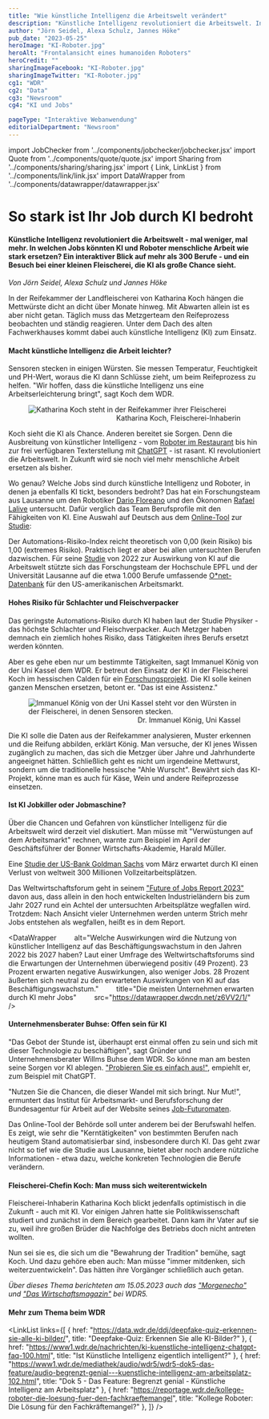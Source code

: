 ```yaml
---
title: "Wie künstliche Intelligenz die Arbeitswelt verändert"
description: "Künstliche Intelligenz revolutioniert die Arbeitswelt. In welchen Jobs könnten KI und Roboter menschliche Arbeit wie stark ersetzen? Ein interaktiver Blick auf mehr als 300 Berufe."
author: "Jörn Seidel, Alexa Schulz, Jannes Höke"
pub_date: "2023-05-25"
heroImage: "KI-Roboter.jpg"
heroAlt: "Frontalansicht eines humanoiden Roboters"
heroCredit: ""
sharingImageFacebook: "KI-Roboter.jpg"
sharingImageTwitter: "KI-Roboter.jpg"
cg1: "WDR"
cg2: "Data"
cg3: "Newsroom"
cg4: "KI und Jobs"

pageType: "Interaktive Webanwendung"
editorialDepartment: "Newsroom"
---
```


import JobChecker from '../components/jobchecker/jobchecker.jsx'
import Quote from '../components/quote/quote.jsx'
import Sharing from '../components/sharing/sharing.jsx'
import { Link, LinkList } from '../components/link/link.jsx'
import DataWrapper from '../components/datawrapper/datawrapper.jsx'

# So stark ist Ihr Job durch KI bedroht
#### Künstliche Intelligenz revolutioniert die Arbeitswelt - mal weniger, mal mehr. In welchen Jobs könnten KI und Roboter menschliche Arbeit wie stark ersetzen? Ein interaktiver Blick auf mehr als 300 Berufe - und ein Besuch bei einer kleinen Fleischerei, die KI als große Chance sieht.

<i>Von Jörn Seidel, Alexa Schulz und Jannes Höke</i>

In der Reifekammer der Landfleischerei von Katharina Koch hängen die Mettwürste dicht an dicht über Monate hinweg. Mit Abwarten allein ist es aber nicht getan. Täglich muss das Metzgerteam den Reifeprozess beobachten und ständig reagieren. Unter dem Dach des alten Fachwerkhauses kommt dabei auch künstliche Intelligenz (KI) zum Einsatz.

#### Macht künstliche Intelligenz die Arbeit leichter?

Sensoren stecken in einigen Würsten. Sie messen Temperatur, Feuchtigkeit und PH-Wert, woraus die KI dann Schlüsse zieht, um beim Reifeprozess zu helfen. "Wir hoffen, dass die künstliche Intelligenz uns eine Arbeitserleichterung bringt", sagt Koch dem WDR.

<figure role="group"><img src="Katharina_Koch.jpg" alt="Katharina Koch steht in der Reifekammer ihrer Fleischerei" /><figcaption style="text-align: end;">Katharina Koch, Fleischerei-Inhaberin</figcaption></figure>

Koch sieht die KI als Chance. Anderen bereitet sie Sorgen. Denn die Ausbreitung von künstlicher Intelligenz - vom [Roboter im Restaurant](https://reportage.wdr.de/kollege-roboter-die-loesung-fuer-den-fachkraeftemangel) bis hin zur frei verfügbaren Texterstellung mit [ChatGPT](https://www.quarks.de/podcast/quarks-daily-spezial-folge-88-was-koennen-chatbots-wie-chatgpt-wirklich-und-was-nicht/) - ist rasant. KI revolutioniert die Arbeitswelt. In Zukunft wird sie noch viel mehr menschliche Arbeit ersetzen als bisher.

Wo genau? Welche Jobs sind durch künstliche Intelligenz und Roboter, in denen ja ebenfalls KI tickt, besonders bedroht? Das hat ein Forschungsteam aus Lausanne um den Robotiker [Dario Floreano](https://people.epfl.ch/dario.floreano) und den Ökonomen [Rafael Lalive](https://wp.unil.ch/hecimpact/people/rafael-lalive/) untersucht. Dafür verglich das Team Berufsprofile mit den Fähigkeiten von KI. Eine Auswahl auf Deutsch aus dem [Online-Tool](http://lis2.epfl.ch/resiliencetorobots/) zur [Studie](https://www.science.org/doi/10.1126/scirobotics.abg5561):

<JobChecker>

Der Automations-Risiko-Index reicht theoretisch von 0,00 (kein Risiko) bis 1,00 (extremes Risiko). Praktisch liegt er aber bei allen untersuchten Berufen dazwischen. Für seine [Studie](https://www.science.org/doi/10.1126/scirobotics.abg5561) von 2022 zur Auswirkung von KI auf die Arbeitswelt stützte sich das Forschungsteam der Hochschule EPFL und der Universität Lausanne auf die etwa 1.000 Berufe umfassende [O*net-Datenbank](https://www.onetcenter.org/database.html) für den US-amerikanischen Arbeitsmarkt.

</JobChecker>

#### Hohes Risiko für Schlachter und Fleischverpacker

Das geringste Automations-Risiko durch KI haben laut der Studie Physiker - das höchste Schlachter und Fleischverpacker. Auch Metzger haben demnach ein ziemlich hohes Risiko, dass Tätigkeiten ihres Berufs ersetzt werden könnten.

Aber es gehe eben nur um bestimmte Tätigkeiten, sagt Immanuel König von der Uni Kassel dem WDR. Er betreut den Einsatz der KI in der Fleischerei Koch im hessischen Calden für ein [Forschungsprojekt](https://www.uni-kassel.de/uni/aktuelles/meldung/2022/11/23/kuenstliche-intelligenz-fuer-ahle-wurst-herstellung?cHash=58245447f47d03cdd4938249fe7e9fad). Die KI solle keinen ganzen Menschen ersetzen, betont er. "Das ist eine Assistenz."

<figure role="group"><img src="Immanuel_Koenig.jpg" alt="Immanuel König von der Uni Kassel steht vor den Würsten in der Fleischerei, in denen Sensoren stecken." /><figcaption style="text-align: end;">Dr. Immanuel König, Uni Kassel</figcaption></figure>

Die KI solle die Daten aus der Reifekammer analysieren, Muster erkennen und die Reifung abbilden, erklärt König. Man versuche, der KI jenes Wissen zugänglich zu machen, das sich die Metzger über Jahre und Jahrhunderte angeeignet hätten. Schließlich geht es nicht um irgendeine Mettwurst, sondern um die traditionelle hessische "Ahle Wurscht". Bewährt sich das KI-Projekt, könne man es auch für Käse, Wein und andere Reifeprozesse einsetzen.

#### Ist KI Jobkiller oder Jobmaschine?

Über die Chancen und Gefahren von künstlicher Intelligenz für die Arbeitswelt wird derzeit viel diskutiert. Man müsse mit "Verwüstungen auf dem Arbeitsmarkt" rechnen, warnte zum Beispiel im April der Geschäftsführer der Bonner Wirtschafts-Akademie, Harald Müller.

Eine [Studie der US-Bank Goldman Sachs](https://www.key4biz.it/wp-content/uploads/2023/03/Global-Economics-Analyst_-The-Potentially-Large-Effects-of-Artificial-Intelligence-on-Economic-Growth-Briggs_Kodnani.pdf) vom März erwartet durch KI einen Verlust von weltweit 300 Millionen Vollzeitarbeitsplätzen.

Das Weltwirtschaftsforum geht in seinem ["Future of Jobs Report 2023"](https://www.weforum.org/reports/the-future-of-jobs-report-2023) davon aus, dass allein in den hoch entwickelten Industrieländern bis zum Jahr 2027 rund ein Achtel der untersuchten Arbeitsplätze wegfallen wird. Trotzdem: Nach Ansicht vieler Unternehmen werden unterm Strich mehr Jobs entstehen als wegfallen, heißt es in dem Report.

<DataWrapper
        alt="Welche Auswirkungen wird die Nutzung von künstlicher Intelligenz auf das Beschäftigungswachstum in den Jahren 2022 bis 2027 haben? Laut einer Umfrage des Weltwirtschaftsforums sind die Erwartungen der Unternehmen überwiegend positiv (49 Prozent). 23 Prozent erwarten negative Auswirkungen, also weniger Jobs. 28 Prozent äußerten sich neutral zu den erwarteten Auswirkungen von KI auf das Beschäftigungswachstum."
        title="Die meisten Unternehmen erwarten durch KI mehr Jobs"
        src="https://datawrapper.dwcdn.net/z6VV2/1/"
    />

#### Unternehmensberater Buhse: Offen sein für KI

"Das Gebot der Stunde ist, überhaupt erst einmal offen zu sein und sich mit dieser Technologie zu beschäftigen", sagt Gründer und Unternehmensberater Willms Buhse dem WDR. So könne man am besten seine Sorgen vor KI ablegen. ["Probieren Sie es einfach aus!"](https://www1.wdr.de/mediathek/audio/wdr5/wdr5-morgenecho-interview/audio-kuenstliche-intelligenz-im-job-probierts-aus-100.html), empiehlt er, zum Beispiel mit ChatGPT.

"Nutzen Sie die Chancen, die dieser Wandel mit sich bringt. Nur Mut!", ermuntert das Institut für Arbeitsmarkt- und Berufsforschung der Bundesagentur für Arbeit auf der Website seines [Job-Futuromaten](https://job-futuromat.iab.de/).

Das Online-Tool der Behörde soll unter anderem bei der Berufswahl helfen. Es zeigt, wie sehr die "Kerntätigkeiten" von bestimmten Berufen nach heutigem Stand automatisierbar sind, insbesondere durch KI. Das geht zwar nicht so tief wie die Studie aus Lausanne, bietet aber noch andere nützliche Informationen - etwa dazu, welche konkreten Technologien die Berufe verändern.

#### Fleischerei-Chefin Koch: Man muss sich weiterentwickeln

Fleischerei-Inhaberin Katharina Koch blickt jedenfalls optimistisch in die Zukunft - auch mit KI. Vor einigen Jahren hatte sie Politikwissenschaft studiert und zunächst in dem Bereich gearbeitet. Dann kam ihr Vater auf sie zu, weil ihre großen Brüder die Nachfolge des Betriebs doch nicht antreten wollten.

Nun sei sie es, die sich um die "Bewahrung der Tradition" bemühe, sagt Koch. Und dazu gehöre eben auch: Man müsse "immer mitdenken, sich weiterzuentwickeln". Das hätten ihre Vorgänger schließlich auch getan.

*Über dieses Thema berichteten am 15.05.2023 auch das ["Morgenecho"](https://www1.wdr.de/mediathek/audio/wdr5/wdr5-morgenecho-interview/audio-kuenstliche-intelligenz-im-job-probierts-aus-100.html) und ["Das Wirtschaftsmagazin"](https://www1.wdr.de/mediathek/audio/wdr5/wdr5-profit-aktuell/audio-ki-in-der-arbeitswelt-fallen-viele-jobs-jetzt-weg-100.html) bei WDR5.*

#### Mehr zum Thema beim WDR

<LinkList links={[
    { href: "https://data.wdr.de/ddj/deepfake-quiz-erkennen-sie-alle-ki-bilder/", title: "Deepfake-Quiz: Erkennen Sie alle KI-Bilder?" },
    { href: "https://www1.wdr.de/nachrichten/ki-kuenstliche-intelligenz-chatgpt-faq-100.html", title: "Ist Künstliche Intelligenz eigentlich intelligent?" },
    { href: "https://www1.wdr.de/mediathek/audio/wdr5/wdr5-dok5-das-feature/audio-begrenzt-genial---kuenstliche-intelligenz-am-arbeitsplatz-102.html", title: "Dok 5 - Das Feature: Begrenzt genial - Künstliche Intelligenz am Arbeitsplatz" },
    { href: "https://reportage.wdr.de/kollege-roboter-die-loesung-fuer-den-fachkraeftemangel", title: "Kollege Roboter: Die Lösung für den Fachkräftemangel?" },
]} />

<Sharing twitter facebook mail whatsapp telegram reddit xing linkedin />

